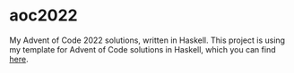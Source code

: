# aoc2022

My Advent of Code 2022 solutions, written in Haskell. This project is using my template for Advent of Code solutions in Haskell, which you can find [here](https://github.com/samcoy3/advent-of-code-template/releases/tag/2021). 